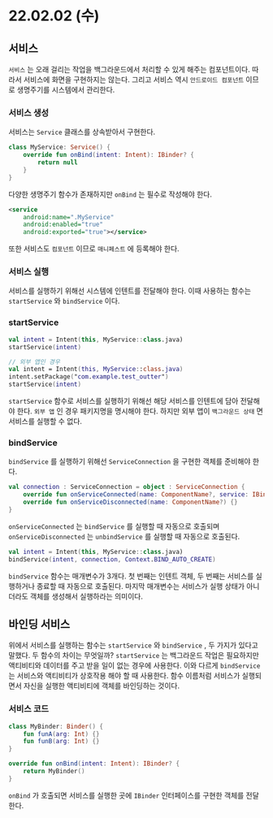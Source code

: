 # 22.02.02 (수)

## 서비스

`서비스` 는 오래 걸리는 작업을 백그라운드에서 처리할 수 있게 해주는 컴포넌트이다. 따라서 서비스에 화면을 구현하지는 않는다. 그리고 서비스 역시 `안드로이드 컴포넌트` 이므로 생명주기를 시스템에서 관리한다. 

### 서비스 생성

서비스는 `Service` 클래스를 상속받아서 구현한다.

```kotlin
class MyService: Service() {
	override fun onBind(intent: Intent): IBinder? {
		return null
	}
}
```

다양한 생명주기 함수가 존재하지만 `onBind` 는 필수로 작성해야 한다. 

```xml
<service
	android:name=".MyService"
	android:enabled="true"
	android:exported="true"></service>
```

또한 서비스도 `컴포넌트` 이므로 `매니페스트` 에 등록해야 한다.

### 서비스 실행

서비스를 실행하기 위해선 시스템에 인텐트를 전달해야 한다. 이때 사용하는 함수는 `startService` 와 `bindService` 이다. 

### startService

```kotlin
val intent = Intent(this, MyService::class.java)
startService(intent)

// 외부 앱인 경우
val intent = Intent(this, MyService::class.java)
intent.setPackage("com.example.test_outter")
startService(intent)
```

`startService` 함수로 서비스를 실행하기 위해선 해당 서비스를 인텐트에 담아 전달해야 한다. `외부 앱` 인 경우 패키지명을 명시해야 한다. 하지만 외부 앱이 `백그라운드 상태` 면 서비스를 실행할 수 없다.

### bindService

`bindService` 를 실행하기 위해선 `ServiceConnection` 을 구현한 객체를 준비해야 한다.

```kotlin
val connection : ServiceConnection = object : ServiceConnection {
	override fun onServiceConnected(name: ComponentName?, service: IBinder?) {}
	override fun onServiceDisconnected(name: ComponentName?) {}
}
```

`onServiceConnected` 는 `bindService` 를 실행할 때 자동으로 호출되며 `onServiceDisconnected` 는 `unbindService` 를 실행할 때 자동으로 호출된다.

```kotlin
val intent = Intent(this, MyService::class.java)
bindService(intent, connection, Context.BIND_AUTO_CREATE)
```

`bindService` 함수는 매개변수가 3개다. 첫 번째는 인텐트 객체, 두 번째는 서비스를 실행하거나 종료할 때 자동으로 호출된다. 마지막 매개변수는 서비스가 실행 상태가 아니더라도 객체를 생성해서 실행하라는 의미이다. 

## 바인딩 서비스

위에서 서비스를 실행하는 함수는 `startService` 와 `bindService` , 두 가지가 있다고 말했다. 두 함수의 차이는 무엇일까? `startService` 는 백그라운드 작업은 필요하지만 액티비티와 데이터를 주고 받을 일이 없는 경우에 사용한다. 이와 다르게 `bindService` 는 서비스와 액티비티가 상호작용 해야 할 때 사용한다. 함수 이름처럼 서비스가 실행되면서 자신을 실행한 액티비티에 객체를 바인딩하는 것이다. 

### 서비스 코드

```kotlin
class MyBinder: Binder() {
	fun funA(arg: Int) {}
	fun funB(arg: Int) {}
}

override fun onBind(intent: Intent): IBinder? {
	return MyBinder()
}
```

`onBind` 가 호출되면 서비스를 실행한 곳에 `IBinder` 인터페이스를 구현한 객체를 전달한다.
